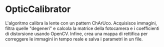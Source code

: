 # OpticCalibrator
L'algoritmo calibra la lente con un pattern ChArUco. Acquisisce immagini, filtra quelle "degeneri" e calcola la matrice della fotocamera e i coefficienti di distorsione usando OpenCV. Infine, crea una mappa di rettifica per correggere le immagini in tempo reale e salva i parametri in un file.
